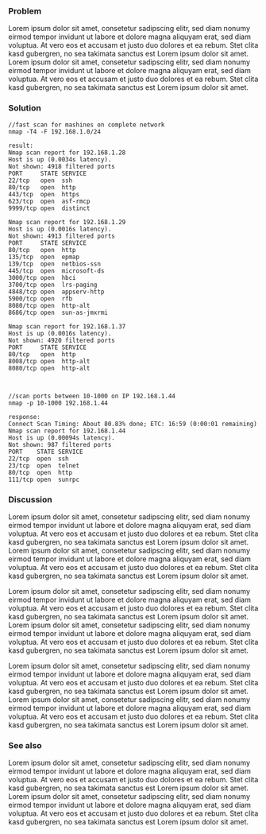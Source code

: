 

### Problem

Lorem ipsum dolor sit amet, consetetur sadipscing elitr, sed diam nonumy eirmod tempor invidunt ut labore et dolore magna aliquyam erat, sed diam voluptua. At vero eos et accusam et justo duo dolores et ea rebum. Stet clita kasd gubergren, no sea takimata sanctus est Lorem ipsum dolor sit amet. Lorem ipsum dolor sit amet, consetetur sadipscing elitr, sed diam nonumy eirmod tempor invidunt ut labore et dolore magna aliquyam erat, sed diam voluptua. At vero eos et accusam et justo duo dolores et ea rebum. Stet clita kasd gubergren, no sea takimata sanctus est Lorem ipsum dolor sit amet.

### Solution

```t
//fast scan for mashines on complete network 
nmap -T4 -F 192.168.1.0/24

result:
Nmap scan report for 192.168.1.28
Host is up (0.0034s latency).
Not shown: 4918 filtered ports
PORT     STATE SERVICE
22/tcp   open  ssh
80/tcp   open  http
443/tcp  open  https
623/tcp  open  asf-rmcp
9999/tcp open  distinct

Nmap scan report for 192.168.1.29
Host is up (0.0016s latency).
Not shown: 4913 filtered ports
PORT     STATE SERVICE
80/tcp   open  http
135/tcp  open  epmap
139/tcp  open  netbios-ssn
445/tcp  open  microsoft-ds
3000/tcp open  hbci
3700/tcp open  lrs-paging
4848/tcp open  appserv-http
5900/tcp open  rfb
8080/tcp open  http-alt
8686/tcp open  sun-as-jmxrmi

Nmap scan report for 192.168.1.37
Host is up (0.0016s latency).
Not shown: 4920 filtered ports
PORT     STATE SERVICE
80/tcp   open  http
8008/tcp open  http-alt
8080/tcp open  http-alt



//scan ports between 10-1000 on IP 192.168.1.44
nmap -p 10-1000 192.168.1.44
 
response:
Connect Scan Timing: About 80.83% done; ETC: 16:59 (0:00:01 remaining)
Nmap scan report for 192.168.1.44
Host is up (0.00094s latency).
Not shown: 987 filtered ports
PORT    STATE SERVICE
22/tcp  open  ssh
23/tcp  open  telnet
80/tcp  open  http
111/tcp open  sunrpc
```


### Discussion


Lorem ipsum dolor sit amet, consetetur sadipscing elitr, sed diam nonumy eirmod tempor invidunt ut labore et dolore magna aliquyam erat, sed diam voluptua. At vero eos et accusam et justo duo dolores et ea rebum. Stet clita kasd gubergren, no sea takimata sanctus est Lorem ipsum dolor sit amet. Lorem ipsum dolor sit amet, consetetur sadipscing elitr, sed diam nonumy eirmod tempor invidunt ut labore et dolore magna aliquyam erat, sed diam voluptua. At vero eos et accusam et justo duo dolores et ea rebum. Stet clita kasd gubergren, no sea takimata sanctus est Lorem ipsum dolor sit amet.

Lorem ipsum dolor sit amet, consetetur sadipscing elitr, sed diam nonumy eirmod tempor invidunt ut labore et dolore magna aliquyam erat, sed diam voluptua. At vero eos et accusam et justo duo dolores et ea rebum. Stet clita kasd gubergren, no sea takimata sanctus est Lorem ipsum dolor sit amet. Lorem ipsum dolor sit amet, consetetur sadipscing elitr, sed diam nonumy eirmod tempor invidunt ut labore et dolore magna aliquyam erat, sed diam voluptua. At vero eos et accusam et justo duo dolores et ea rebum. Stet clita kasd gubergren, no sea takimata sanctus est Lorem ipsum dolor sit amet.

Lorem ipsum dolor sit amet, consetetur sadipscing elitr, sed diam nonumy eirmod tempor invidunt ut labore et dolore magna aliquyam erat, sed diam voluptua. At vero eos et accusam et justo duo dolores et ea rebum. Stet clita kasd gubergren, no sea takimata sanctus est Lorem ipsum dolor sit amet. Lorem ipsum dolor sit amet, consetetur sadipscing elitr, sed diam nonumy eirmod tempor invidunt ut labore et dolore magna aliquyam erat, sed diam voluptua. At vero eos et accusam et justo duo dolores et ea rebum. Stet clita kasd gubergren, no sea takimata sanctus est Lorem ipsum dolor sit amet.


### See also

Lorem ipsum dolor sit amet, consetetur sadipscing elitr, sed diam nonumy eirmod tempor invidunt ut labore et dolore magna aliquyam erat, sed diam voluptua. At vero eos et accusam et justo duo dolores et ea rebum. Stet clita kasd gubergren, no sea takimata sanctus est Lorem ipsum dolor sit amet. Lorem ipsum dolor sit amet, consetetur sadipscing elitr, sed diam nonumy eirmod tempor invidunt ut labore et dolore magna aliquyam erat, sed diam voluptua. At vero eos et accusam et justo duo dolores et ea rebum. Stet clita kasd gubergren, no sea takimata sanctus est Lorem ipsum dolor sit amet.
